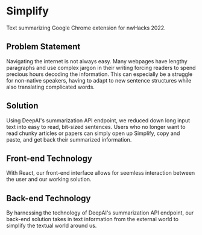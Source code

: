 # Simplify
Text summarizing Google Chrome extension for nwHacks 2022.

## Problem Statement
Navigating the internet is not always easy. Many webpages have lengthy paragraphs and use complex jargon in their writing forcing readers to spend precious hours decoding the information. This can especially be a struggle for non-native speakers, having to adapt to new sentence structures while also translating complicated words.

## Solution
Using DeepAI's summarization API endpoint, we reduced down long input text into easy to read, bit-sized sentences. Users who no longer want to read chunky articles or papers can simply open up Simplify, copy and paste, and get back their summarized information.

## Front-end Technology
With React, our front-end interface allows for seemless interaction between the user and our working solution.

## Back-end Technology
By harnessing the technology of DeepAI's summarization API endpoint, our back-end solution takes in text information from the external world to simplify the textual world around us.
